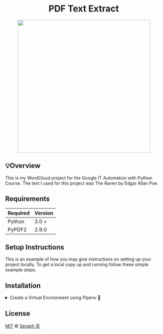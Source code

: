 <div align="center">

# PDF Text Extract

<img src="https://user-images.githubusercontent.com/72005563/180669464-ff528304-4295-4fc2-a40a-a8cb78904769.png" width="425"/>

  </div>


## 💡Overview
This is my WordCloud project for the Google IT Automation with Python Course. The text I used for this project was The Raven by Edgar Allan Poe.



## Requirements

| Required | Version  |
| -------- | -------- |
| Python   | 3.0 +    |
| PyPDF2   |  2.9.0   |



## Setup Instructions 

This is an example of how you may give instructions on setting up your project locally. To get a local copy up and running follow these simple example steps.


## Installation

<details>
<summary>Create a Virtual Environment using Pipenv 🔮</summary>

1. Download [zip file](https://github.com/seraph776/TemplateRepo/archive/refs/heads/main.zip) 
2. Extract zip files
3. Change directory into projectFolder:

```
$ cd projectFolder
```

4. Install from Pipfile:

```
$ pipenv install  
```

5. Run the application from within virtual environment:

```
$ pipenv run python main.py
```
ℹ️ [Reference](https://docs.python-guide.org/dev/virtualenvs/).

</details>



## License 

[MIT](https://github.com/seraph776/QuickStart/blob/main/LICENSE) © [Seraph 天](https://github.com/seraph776) 
